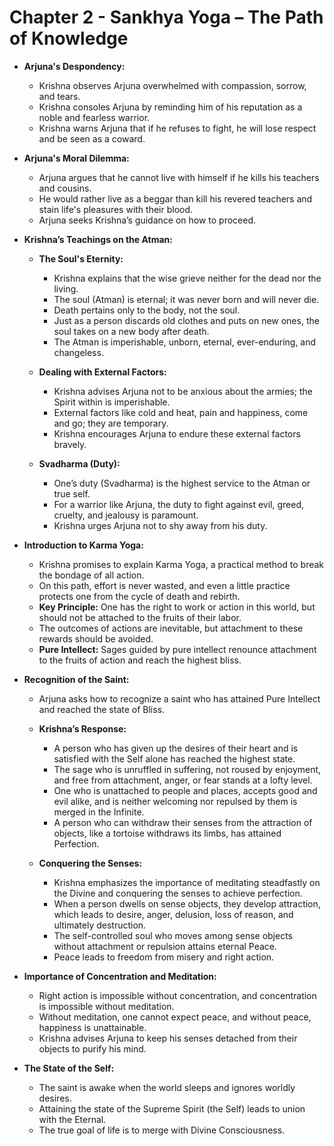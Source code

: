 # Chapter 2 - Sankhya Yoga – The Path of Knowledge

- **Arjuna's Despondency:**
  - Krishna observes Arjuna overwhelmed with compassion, sorrow, and tears.
  - Krishna consoles Arjuna by reminding him of his reputation as a noble and fearless warrior.
  - Krishna warns Arjuna that if he refuses to fight, he will lose respect and be seen as a coward.

- **Arjuna's Moral Dilemma:**
  - Arjuna argues that he cannot live with himself if he kills his teachers and cousins.
  - He would rather live as a beggar than kill his revered teachers and stain life's pleasures with their blood.
  - Arjuna seeks Krishna’s guidance on how to proceed.

- **Krishna’s Teachings on the Atman:**
  - **The Soul's Eternity:**
    - Krishna explains that the wise grieve neither for the dead nor the living.
    - The soul (Atman) is eternal; it was never born and will never die.
    - Death pertains only to the body, not the soul.
    - Just as a person discards old clothes and puts on new ones, the soul takes on a new body after death.
    - The Atman is imperishable, unborn, eternal, ever-enduring, and changeless.

  - **Dealing with External Factors:**
    - Krishna advises Arjuna not to be anxious about the armies; the Spirit within is imperishable.
    - External factors like cold and heat, pain and happiness, come and go; they are temporary.
    - Krishna encourages Arjuna to endure these external factors bravely.
  
  - **Svadharma (Duty):**
    - One’s duty (Svadharma) is the highest service to the Atman or true self.
    - For a warrior like Arjuna, the duty to fight against evil, greed, cruelty, and jealousy is paramount.
    - Krishna urges Arjuna not to shy away from his duty.

- **Introduction to Karma Yoga:**
  - Krishna promises to explain Karma Yoga, a practical method to break the bondage of all action.
  - On this path, effort is never wasted, and even a little practice protects one from the cycle of death and rebirth.
  - **Key Principle:** One has the right to work or action in this world, but should not be attached to the fruits of their labor.
  - The outcomes of actions are inevitable, but attachment to these rewards should be avoided.
  - **Pure Intellect:** Sages guided by pure intellect renounce attachment to the fruits of action and reach the highest bliss.

- **Recognition of the Saint:**
  - Arjuna asks how to recognize a saint who has attained Pure Intellect and reached the state of Bliss.
  - **Krishna’s Response:**
    - A person who has given up the desires of their heart and is satisfied with the Self alone has reached the highest state.
    - The sage who is unruffled in suffering, not roused by enjoyment, and free from attachment, anger, or fear stands at a lofty level.
    - One who is unattached to people and places, accepts good and evil alike, and is neither welcoming nor repulsed by them is merged in the Infinite.
    - A person who can withdraw their senses from the attraction of objects, like a tortoise withdraws its limbs, has attained Perfection.

  - **Conquering the Senses:**
    - Krishna emphasizes the importance of meditating steadfastly on the Divine and conquering the senses to achieve perfection.
    - When a person dwells on sense objects, they develop attraction, which leads to desire, anger, delusion, loss of reason, and ultimately destruction.
    - The self-controlled soul who moves among sense objects without attachment or repulsion attains eternal Peace.
    - Peace leads to freedom from misery and right action.

- **Importance of Concentration and Meditation:**
  - Right action is impossible without concentration, and concentration is impossible without meditation.
  - Without meditation, one cannot expect peace, and without peace, happiness is unattainable.
  - Krishna advises Arjuna to keep his senses detached from their objects to purify his mind.

- **The State of the Self:**
  - The saint is awake when the world sleeps and ignores worldly desires.
  - Attaining the state of the Supreme Spirit (the Self) leads to union with the Eternal.
  - The true goal of life is to merge with Divine Consciousness.


